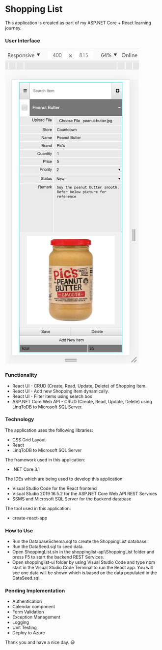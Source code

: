 # Shopping List
This application is created as part of my ASP.NET Core + React learning journey.

### User Interface
![Shopping List UI](https://github.com/nicholsen-guoziyu/shoppinglist/blob/master/shoppinglist.png?raw=true)


### Functionality
* React UI - CRUD (Create, Read, Update, Delete) of Shopping Item. 
* React UI - Add new Shopping Item dynamically.
* React UI - Filter items using search box
* ASP.NET Core Web API - CRUD (Create, Read, Update, Delete) using LinqToDB to Microsoft SQL Server.


### Technology
The application uses the following libraries:
* CSS Grid Layout
* React
* LinqToDB to Microsoft SQL Server

The framework used in this application:
* .NET Core 3.1

The IDEs which are being used to develop this application:
* Visual Studio Code for the React frontend
* Visual Studio 2019 16.5.2 for the ASP.NET Core Web API REST Services
* SSMS and Microsoft SQL Server for the backend database

The tool used in this application:
* create-react-app

### How to Use
* Run the DatabaseSchema.sql to create the ShoppingList database.
* Run the DataSeed.sql to seed data.
* Open ShoppingList.sln in the shoppinglist-api\ShoppingList folder and press F5 to start the backend REST Services.
* Open shoppinglist-ui folder by using Visual Studio Code and type npm start in the Visual Studio Code Terminal to run the React app. You will see one data will be shown which is based on the data populated in the DataSeed.sql.


### Pending Implementation
* Authentication
* Calendar component
* Form Validation
* Exception Management
* Logging
* Unit Testing
* Deploy to Azure

Thank you and have a nice day. :smiley:
